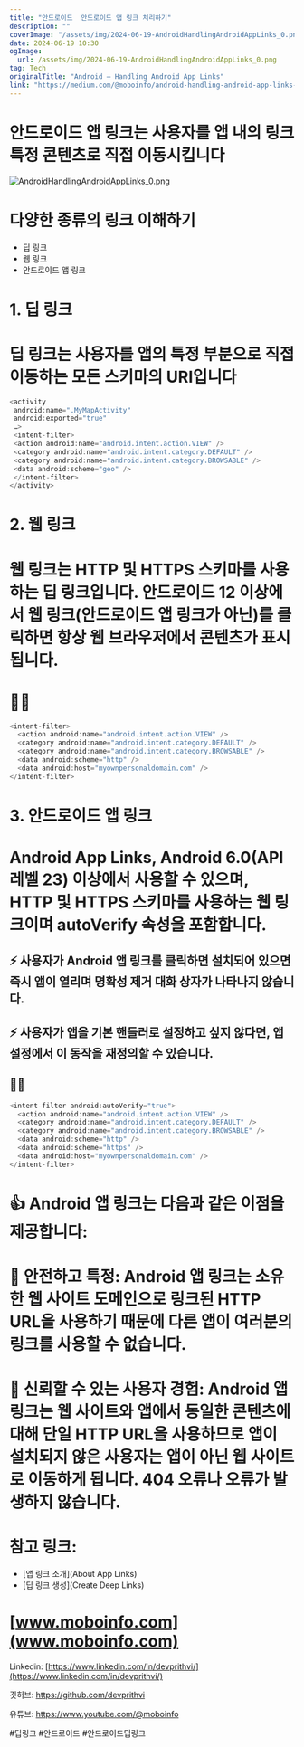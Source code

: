 ```yaml
---
title: "안드로이드  안드로이드 앱 링크 처리하기"
description: ""
coverImage: "/assets/img/2024-06-19-AndroidHandlingAndroidAppLinks_0.png"
date: 2024-06-19 10:30
ogImage:
  url: /assets/img/2024-06-19-AndroidHandlingAndroidAppLinks_0.png
tag: Tech
originalTitle: "Android — Handling Android App Links"
link: "https://medium.com/@moboinfo/android-handling-android-app-links-51a33114f85d"
---
```


# 안드로이드 앱 링크는 사용자를 앱 내의 링크 특정 콘텐츠로 직접 이동시킵니다

![AndroidHandlingAndroidAppLinks_0.png](/assets/img/2024-06-19-AndroidHandlingAndroidAppLinks_0.png)

# 다양한 종류의 링크 이해하기

- 딥 링크
- 웹 링크
- 안드로이드 앱 링크

<div class="content-ad"></div>

# 1. 딥 링크

# 딥 링크는 사용자를 앱의 특정 부분으로 직접 이동하는 모든 스키마의 URI입니다

```js
<activity
 android:name=".MyMapActivity"
 android:exported="true"
 …>
 <intent-filter>
 <action android:name="android.intent.action.VIEW" />
 <category android:name="android.intent.category.DEFAULT" />
 <category android:name="android.intent.category.BROWSABLE" />
 <data android:scheme="geo" />
 </intent-filter>
</activity>
```

# 2. 웹 링크

<div class="content-ad"></div>

# 웹 링크는 HTTP 및 HTTPS 스키마를 사용하는 딥 링크입니다. 안드로이드 12 이상에서 웹 링크(안드로이드 앱 링크가 아닌)를 클릭하면 항상 웹 브라우저에서 콘텐츠가 표시됩니다.

# 🧑‍💻

```js
<intent-filter>
  <action android:name="android.intent.action.VIEW" />
  <category android:name="android.intent.category.DEFAULT" />
  <category android:name="android.intent.category.BROWSABLE" />
  <data android:scheme="http" />
  <data android:host="myownpersonaldomain.com" />
</intent-filter>
```

# 3. 안드로이드 앱 링크

<div class="content-ad"></div>

# Android App Links, Android 6.0(API 레벨 23) 이상에서 사용할 수 있으며, HTTP 및 HTTPS 스키마를 사용하는 웹 링크이며 autoVerify 속성을 포함합니다.

## ⚡ 사용자가 Android 앱 링크를 클릭하면 설치되어 있으면 즉시 앱이 열리며 명확성 제거 대화 상자가 나타나지 않습니다.

## ⚡ 사용자가 앱을 기본 핸들러로 설정하고 싶지 않다면, 앱 설정에서 이 동작을 재정의할 수 있습니다.

## 🧑‍💻

<div class="content-ad"></div>

```js
<intent-filter android:autoVerify="true">
  <action android:name="android.intent.action.VIEW" />
  <category android:name="android.intent.category.DEFAULT" />
  <category android:name="android.intent.category.BROWSABLE" />
  <data android:scheme="http" />
  <data android:scheme="https" />
  <data android:host="myownpersonaldomain.com" />
</intent-filter>
```

# 👍 Android 앱 링크는 다음과 같은 이점을 제공합니다:

# 🤔 안전하고 특정: Android 앱 링크는 소유한 웹 사이트 도메인으로 링크된 HTTP URL을 사용하기 때문에 다른 앱이 여러분의 링크를 사용할 수 없습니다.

# 🤔 신뢰할 수 있는 사용자 경험: Android 앱 링크는 웹 사이트와 앱에서 동일한 콘텐츠에 대해 단일 HTTP URL을 사용하므로 앱이 설치되지 않은 사용자는 앱이 아닌 웹 사이트로 이동하게 됩니다. 404 오류나 오류가 발생하지 않습니다.

<div class="content-ad"></div>

# 참고 링크:

- [앱 링크 소개](About App Links)
- [딥 링크 생성](Create Deep Links)

# [www.moboinfo.com](www.moboinfo.com)

Linkedin: [https://www.linkedin.com/in/devprithvi/](https://www.linkedin.com/in/devprithvi/)

<div class="content-ad"></div>

깃허브: https://github.com/devprithvi

유튜브: https://www.youtube.com/@moboinfo

#딥링크 #안드로이드 #안드로이드딥링크

